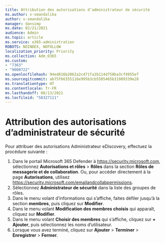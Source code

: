 ```yaml
---
title: Attribution des autorisations d’administrateur de sécurité
ms.author: v-smandalika
author: v-smandalika
manager: dansimp
ms.date: 02/21/2021
audience: Admin
ms.topic: article
ms.service: o365-administration
ROBOTS: NOINDEX, NOFOLLOW
localization_priority: Priority
ms.collection: Adm_O365
ms.custom:
- "7363"
- "9000722"
ms.openlocfilehash: 94ed816b2062a2c471fa1b114d758ba3cf4955ef
ms.sourcegitcommit: ab75f66355116e995b3cb5505465b31989339e28
ms.translationtype: HT
ms.contentlocale: fr-FR
ms.lasthandoff: 08/13/2021
ms.locfileid: "58327111"
---
```

# <a name="assign-security-administrator-permissions"></a>Attribution des autorisations d’administrateur de sécurité

Pour attribuer des autorisations Administrateur eDiscovery, effectuez la procédure suivante :

1. Dans le portail Microsoft 365 Defender à <https://security.microsoft.com>, sélectionnez **Autorisations et rôles** \> **Rôles** dans la section **Rôles de messagerie et de collaboration**. Ou, pour accéder directement à la page **Autorisations**, utilisez <https://security.microsoft.com/emailandcollabpermissions>.
2. Sélectionnez **Administrateur de sécurité** dans la liste des groupes de rôles.
3. Dans le menu volant d’informations qui s’affiche, faites défiler jusqu’à la section **membres**, puis cliquez sur **Modifier**.
4. Dans le menu volant **Modification des membres choisis** qui apparaît, cliquez sur **Modifier**.
5. Dans le menu volant **Choisir des membres** qui s’affiche, cliquez sur **+ Ajouter**, puis sélectionnez les noms d’utilisateur.
6. Lorsque vous avez terminé, cliquez sur **Ajouter** \> **Terminer** \> **Enregistrer** \> **Fermer**.
